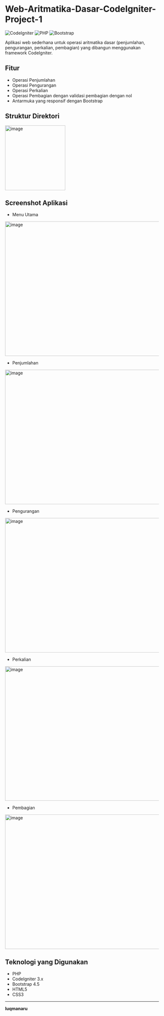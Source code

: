 # Web-Aritmatika-Dasar-CodeIgniter-Project-1

![CodeIgniter](https://img.shields.io/badge/CodeIgniter-3.x-orange.svg)
![PHP](https://img.shields.io/badge/PHP-7.x-blue.svg)
![Bootstrap](https://img.shields.io/badge/Bootstrap-4.5-purple.svg)

Aplikasi web sederhana untuk operasi aritmatika dasar (penjumlahan, pengurangan, perkalian, pembagian) yang dibangun menggunakan framework CodeIgniter.

## Fitur
- Operasi Penjumlahan
- Operasi Pengurangan
- Operasi Perkalian
- Operasi Pembagian dengan validasi pembagian dengan nol
- Antarmuka yang responsif dengan Bootstrap

## Struktur Direktori
<img width="197" height="212" alt="image" src="https://github.com/user-attachments/assets/90ac1214-af8f-4fcb-82fd-9f60e7e50180" />


## Screenshot Aplikasi
- Menu Utama
<img width="827" height="440" alt="image" src="https://github.com/user-attachments/assets/de205269-2ecb-4323-9f3f-4459b2a1d958" />

- Penjumlahan
<img width="827" height="440" alt="image" src="https://github.com/user-attachments/assets/a7093cf3-99ac-40c2-a503-e4f1f059864b" />

- Pengurangan
<img width="827" height="440" alt="image" src="https://github.com/user-attachments/assets/6c0b0312-7df2-45db-973a-1b887c349603" />

- Perkalian
<img width="827" height="440" alt="image" src="https://github.com/user-attachments/assets/77a1f772-2d12-4f7b-98eb-af387e1fdbd3" />

- Pembagian
<img width="827" height="440" alt="image" src="https://github.com/user-attachments/assets/c3597261-8f58-4d22-8d11-0b9323d735e9" />

## Teknologi yang Digunakan
- PHP
- CodeIgniter 3.x
- Bootstrap 4.5
- HTML5
- CSS3

---

**luqmanaru**
